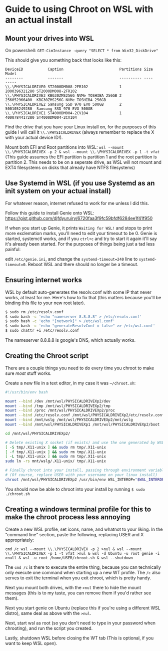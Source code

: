 # Guide to using Chroot on WSL with an actual install

## Mount your drives into WSL

On powershell: `GET-CimInstance -query "SELECT * from Win32_DiskDrive"`

This should give you something back that looks like this:
```
DeviceID           Caption                         Partitions Size          Model
--------           -------                         ---------- ----          -----
\\.\PHYSICALDRIVE0 ST2000DM008-2FR102              1          2000396321280 ST2000DM008-2FR102
\\.\PHYSICALDRIVE3 KBG30ZMS256G NVMe TOSHIBA 256GB 2          256052966400  KBG30ZMS256G NVMe TOSHIBA 256GB
\\.\PHYSICALDRIVE2 Samsung SSD 970 EVO 500GB       2          500105249280  Samsung SSD 970 EVO 500GB
\\.\PHYSICALDRIVE1 ST4000DM004-2CV104              1          4000784417280 ST4000DM004-2CV104
```

Find the drive that you have your Linux install on, for the purposes of this guide I will call it `\\.\PHYSICALDRIVEX` (always remember to replace the X with your actual device ID!).

Mount both EFI and Root partitions into WSL: `wsl --mount \\.\PHYSICALDRIVEX -p 2 & wsl --mount \\.\PHYSICALDRIVEX -p 1 -t vfat` (This guide assumes the EFI partition is partition 1 and the root partition is partition 2. This needs to be on a seperate drive, as WSL will not mount and EXT4 filesystems on disks that already have NTFS filesystems)

## Use Systemd in WSL (if you use Systemd as an init system on your actual install)

For whatever reason, internet refused to work for me unless I did this.

Follow this guide to install Genie onto WSL: https://gist.github.com/djfdyuruiry/6720faa3f9fc59bfdf6284ee1f41f950

If when you start up Genie, it prints `Waiting for WSL!` and stops to print more exclemation marks, you'll need to edit your timeout to be 0. Genie is started, systemctl works, and if you `ctrl+c` and try to start it again it'll say it's already been started. For the purposes of things being just a tad less painful:

edit `/etc/genie.ini`, and change the `systemd-timeout=240` line to `systemd-timeout=0`. Reboot WSL and there should no longer be a timeout.

## Ensuring internet works

WSL by default auto-generates the resolv.conf with some IP that never works, at least for me. Here's how to fix that (this matters because you'll be binding this file to your new root later).

```bash
$ sudo rm /etc/resolv.conf
$ sudo bash -c 'echo "nameserver 8.8.8.8" > /etc/resolv.conf'
$ sudo bash -c 'echo "[network]" > /etc/wsl.conf'
$ sudo bash -c 'echo "generateResolvConf = false" >> /etc/wsl.conf'
$ sudo chattr +i /etc/resolv.conf
```

The nameserver 8.8.8.8 is google's DNS, which actually works.

## Creating the Chroot script

There are a couple things you need to do every time you chroot to make sure *most* stuff works.

Create a new file in a text editor, in my case it was `~/chroot.sh`:

```bash
#!/usr/bin/env bash

mount --bind /dev /mnt/wsl/PHYSICALDRIVEXp2/dev                         # These are not present on a system you don't boot,
mount --bind /tmp /mnt/wsl/PHYSICALDRIVEXp2/tmp                         # so for everything to work right you need these.
mount --bind /proc /mnt/wsl/PHYSICALDRIVEXp2/proc                       # ^
mount --bind /etc/resolv.conf /mnt/wsl/PHYSICALDRIVEXp2/etc/resolv.conf # This is needed so your internet works
mount --bind /mnt/wslg /mnt/wsl/PHYSICALDRIVEXp2/mnt/wslg               # This is so you can pass through windows to windows
mount --bind /mnt/wsl/PHYSICALDRIVEXp1 /mnt/wsl/PHYSICALDRIVEXp2/boot   # Mount EFI partition

cd /mnt/wsl/PHYSICALDRIVEXp2/

# Delete existing X socket (if exists) and use the one generated by WSL
[ -S tmp/.X11-unix ] && sudo rm tmp/.X11-unix
[ -f tmp/.X11-unix ] && sudo rm tmp/.X11-unix
[ -L tmp/.X11-unix ] && sudo rm tmp/.X11-unix
sudo ln -rs mnt/wslg/.X11-unix/ tmp/.X11-unix

# Finally chroot into your install, passing through environment variables needed for window pass through, and lastly switching to your user.
# (Of course, replace USER with your username on your linux install)
chroot /mnt/wsl/PHYSICALDRIVEXp2 /usr/bin/env WSL_INTEROP="$WSL_INTEROP" DISPLAY="$DISPLAY" WAYLAND_DISPLAY="$WAYLAND_DISPLAY" XDG_RUNTIME_DIR="$XDG_RUNTIME_DIR" /bin/bash -c "su USER"
```

You should now be able to chroot into your install by running `$ sudo ./chroot.sh`

## Creating a windows terminal profile for this to make the chroot process less annoying

Create a new WSL profile, set icons, name, and whatnot to your liking. In the "command line" section, paste the following, replacing USER and X appropriately:

`cmd /c wsl --mount \\.\PHYSICALDRIVEX -p 2 >nul & wsl --mount \\.\PHYSICALDRIVEX -p 1 -t vfat >nul & wsl -d Ubuntu -u root genie -i >null & wsl -u root /home/USER/chroot.sh & wsl --shutdown`

The `cmd /c` is there to execute the entire thing, because you can technically only execute one command when starting up a new WT profile. The `/c` also serves to exit the terminal when you exit chroot, which is pretty handy.

Next you mount both drives, with the `>nul` there to hide the mount messages (this is to my taste, you can remove them if you'd rather see them).

Next you start genie on Ubuntu (replace this if you're using a different WSL distro), same deal as above with the `>nul`.

Next, start wsl as root (so you don't need to type in your password when chrooting), and run the script you created.

Lastly, shutdown WSL before closing the WT tab (This is optional, if you want to keep WSL open).
